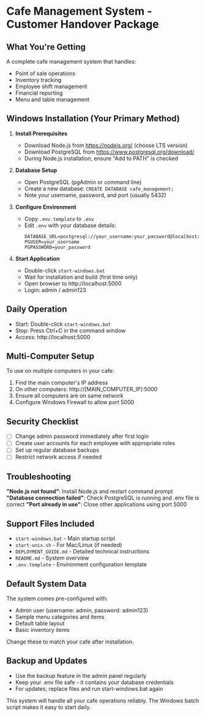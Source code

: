# Cafe Management System - Customer Handover Package

## What You're Getting

A complete cafe management system that handles:
- Point of sale operations
- Inventory tracking
- Employee shift management
- Financial reporting
- Menu and table management

## Windows Installation (Your Primary Method)

1. **Install Prerequisites**
   - Download Node.js from https://nodejs.org/ (choose LTS version)
   - Download PostgreSQL from https://www.postgresql.org/download/
   - During Node.js installation, ensure "Add to PATH" is checked

2. **Database Setup**
   - Open PostgreSQL (pgAdmin or command line)
   - Create a new database: `CREATE DATABASE cafe_management;`
   - Note your username, password, and port (usually 5432)

3. **Configure Environment**
   - Copy `.env.template` to `.env`
   - Edit `.env` with your database details:
     ```
     DATABASE_URL=postgresql://your_username:your_password@localhost:5432/cafe_management
     PGUSER=your_username
     PGPASSWORD=your_password
     ```

4. **Start Application**
   - Double-click `start-windows.bat`
   - Wait for installation and build (first time only)
   - Open browser to http://localhost:5000
   - Login: admin / admin123

## Daily Operation

- Start: Double-click `start-windows.bat`
- Stop: Press Ctrl+C in the command window
- Access: http://localhost:5000

## Multi-Computer Setup

To use on multiple computers in your cafe:

1. Find the main computer's IP address
2. On other computers: http://[MAIN_COMPUTER_IP]:5000
3. Ensure all computers are on same network
4. Configure Windows Firewall to allow port 5000

## Security Checklist

- [ ] Change admin password immediately after first login
- [ ] Create user accounts for each employee with appropriate roles
- [ ] Set up regular database backups
- [ ] Restrict network access if needed

## Troubleshooting

**"Node.js not found"**: Install Node.js and restart command prompt
**"Database connection failed"**: Check PostgreSQL is running and .env file is correct
**"Port already in use"**: Close other applications using port 5000

## Support Files Included

- `start-windows.bat` - Main startup script
- `start-unix.sh` - For Mac/Linux (if needed)
- `DEPLOYMENT_GUIDE.md` - Detailed technical instructions
- `README.md` - System overview
- `.env.template` - Environment configuration template

## Default System Data

The system comes pre-configured with:
- Admin user (username: admin, password: admin123)
- Sample menu categories and items
- Default table layout
- Basic inventory items

Change these to match your cafe after installation.

## Backup and Updates

- Use the backup feature in the admin panel regularly
- Keep your .env file safe - it contains your database credentials
- For updates, replace files and run start-windows.bat again

This system will handle all your cafe operations reliably. The Windows batch script makes it easy to start daily.
